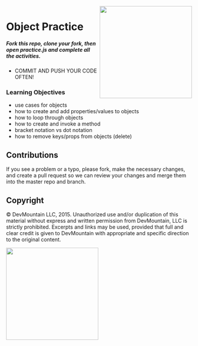 <img src="https://devmounta.in/img/logowhiteblue.png" width="250" align="right">

Object Practice
=========
##### Fork this repo, clone your fork, then open practice.js and complete all the activities.
* COMMIT AND PUSH YOUR CODE OFTEN!

### Learning Objectives
  - use cases for objects
  - how to create and add properties/values to objects
  - how to loop through objects
  - how to create and invoke a method
  - bracket notation vs dot notation
  - how to remove keys/props from objects (delete)

## Contributions
If you see a problem or a typo, please fork, make the necessary changes, and create a pull request so we can review your changes and merge them into the master repo and branch.

## Copyright

© DevMountain LLC, 2015. Unauthorized use and/or duplication of this material without express and written permission from DevMountain, LLC is strictly prohibited. Excerpts and links may be used, provided that full and clear credit is given to DevMountain with appropriate and specific direction to the original content.

<img src="https://devmounta.in/img/logowhiteblue.png" width="250">
